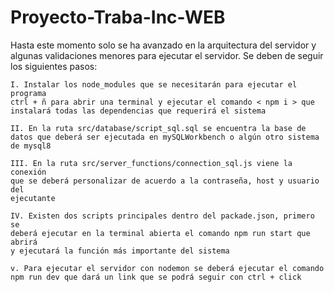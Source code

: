 # Proyecto-Traba-Inc-WEB

Hasta este momento solo se ha avanzado en la arquitectura del servidor 
y algunas validaciones menores para ejecutar el servidor. Se deben de seguir 
los siguientes pasos:

    I. Instalar los node_modules que se necesitarán para ejecutar el programa
    ctrl + ñ para abrir una terminal y ejecutar el comando < npm i > que
    instalará todas las dependencias que requerirá el sistema

    II. En la ruta src/database/script_sql.sql se encuentra la base de 
    datos que deberá ser ejecutada en mySQLWorkbench o algún otro sistema 
    de mysql8

    III. En la ruta src/server_functions/connection_sql.js viene la conexión
    que se deberá personalizar de acuerdo a la contraseña, host y usuario del
    ejecutante

    IV. Existen dos scripts principales dentro del packade.json, primero se 
    deberá ejecutar en la terminal abierta el comando npm run start que abrirá
    y ejecutará la función más importante del sistema

    v. Para ejecutar el servidor con nodemon se deberá ejecutar el comando 
    npm run dev que dará un link que se podrá seguir con ctrl + click  